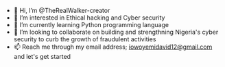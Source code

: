 - 👋 Hi, I’m @TheRealWalker-creator
- 👀 I’m interested in Ethical hacking and Cyber security
- 🌱 I’m currently learning Python programming language
- 💞️ I’m looking to collaborate on building and strengthning Nigeria's cyber security to curb the growth of fraudulent activities
- 📫 Reach me through my email address; iowoyemidavid12@gmail.com and let's get started

<!---
TheRealWalker-creator/TheRealWalker-creator is a ✨ special ✨ repository because its `README.md` (this file) appears on your GitHub profile.
You can click the Preview link to take a look at your changes.
--->
